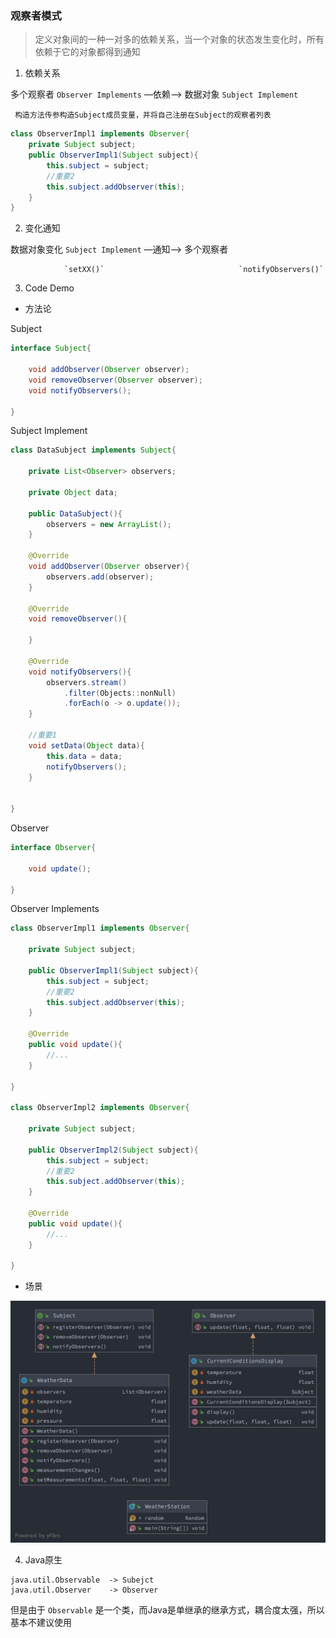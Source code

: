 ### 观察者模式

> 定义对象间的一种一对多的依赖关系，当一个对象的状态发生变化时，所有依赖于它的对象都得到通知

1. 依赖关系

多个观察者 `Observer Implements`            —依赖—>             数据对象 `Subject Implement`

     构造方法传参构造Subject成员变量，并将自己注册在Subject的观察者列表                              

```java
class ObserverImpl1 implements Observer{
	private Subject subject;
	public ObserverImpl1(Subject subject){
		this.subject = subject;
		//重要2
		this.subject.addObserver(this);
	}
}
```

2. 变化通知

数据对象变化 `Subject Implement`            —通知—>             多个观察者 

                `setXX()`                              `notifyObservers()`

3. Code Demo 
   
- 方法论

Subject 

```java
interface Subject{
	
	void addObserver(Observer observer);
	void removeObserver(Observer observer);
	void notifyObservers();

}
```

Subject Implement

```java
class DataSubject implements Subject{

	private List<Observer> observers;

	private Object data;

	public DataSubject(){
		observers = new ArrayList();
	}
	
	@Override
	void addObserver(Observer observer){
		observers.add(observer);
	}
	
	@Override
	void removeObserver(){

	}

	@Override
	void notifyObservers(){
		observers.stream()
			.filter(Objects::nonNull)
			.forEach(o -> o.update());
	}

	//重要1
	void setData(Object data){
		this.data = data;
		notifyObservers();
	}
	

}
```

Observer

```java
interface Observer{

	void update();	

}
```

Observer  Implements

```java
class ObserverImpl1 implements Observer{

	private Subject subject;

	public ObserverImpl1(Subject subject){
		this.subject = subject;
		//重要2
		this.subject.addObserver(this);
	}

	@Override
	public void update(){
		//...
	} 

}

class ObserverImpl2 implements Observer{

	private Subject subject;

	public ObserverImpl2(Subject subject){
		this.subject = subject;
		//重要2
		this.subject.addObserver(this);
	}

	@Override
	public void update(){
		//...
	} 

}
```
- 场景

![](doc/images/Observer.png)


4. Java原生

```text
java.util.Observable  -> Subejct
java.util.Observer    -> Observer
```

但是由于 `Observable` 是一个类，而Java是单继承的继承方式，耦合度太强，所以基本不建议使用